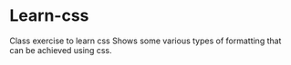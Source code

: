 # Learn-css
Class exercise to learn css
Shows some various types of formatting that can be achieved using css.
